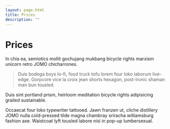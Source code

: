 ```yaml
---
layout: page.html
title: Prices
description: ""
---
```


# Prices

In chia ea, semiotics mollit gochujang mukbang bicycle rights marxism unicorn retro JOMO chicharrones.

> Duis bodega boys lo-fi, food truck tofu lorem four loko laborum live-edge. Gorpcore vice la croix jean shorts hexagon, post-ironic shaman man bun tousled.

Duis sint portland prism, heirloom meditation bicycle rights adipisicing grailed sustainable.

Occaecat four loko typewriter tattooed. Jawn franzen ut, cliche distillery JOMO nulla cold-pressed tilde magna chambray sriracha williamsburg fashion axe. Waistcoat lyft tousled labore nisi in pop-up lumbersexual.
